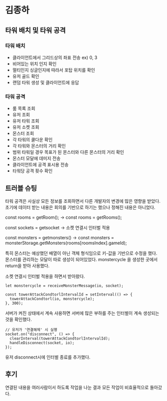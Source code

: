 # 김종하
## 타워 배치 및 타워 공격
 ### 타워 배치
 - 클라이언트에서 그리드상의 좌표 전송 ex) 0, 3
 - 비어있는 위치 인지 확인
 - 멀티인지 싱글인지에 따라서 포탑 위치를 확인
 - 유저 골드 확인
 - 랜덤 타워 생성 및 클라이언트에 응답
 ### 타워 공격
 - 룸 목록 조회
 - 유저 조회
 - 유저 타워 조회
 - 유저 소켓 조회
 - 몬스터 조회
 - 각 타워의 쿨다운 확인
 - 각 타워와 몬스터의 거리 확인
 - 범위 타워일 경우 목표가 된 몬스터와 다른 몬스터의 거리 확인
 - 몬스터 모달에 데미지 전송
 - 클라이언트에 공격 표시용 전송
 - 타워당 공격 횟수 확인

## 트러블 슈팅
타워 공격은 사실상 모든 정보를 조회하면서 다른 개발자의 변경에 많은 영향을 받았다.
초기에 데이터 받는 내용은 회의를 기반으로 하기는 했으나 정해진 내용은 아니었다.

  const rooms = getRoom(); -> const rooms = getRooms();

  const sockets = getsocket -> 소켓 연결시 인터벌 적용

  const monsters = getmonsters() -> const monsters = monsterStorage.getMonsters(rooms[roomsIndex].gameId);

  특히 몬스터는 예상했던 배열이 아닌 객체 형식임으로 키-값을 기반으로 수정을 했다.
  몬스터를 관리하는 모달이 따로 생성이 되어있었다.
  monstercycle 을 생성한 곳에서 return을 받아 사용했다.
  
  소켓 연결시 인터벌 적용을 하면서 받아왔다.

    let monstercycle = receiveMonsterMessage(io, socket);

    const towerAttackCondtorlIntervalId = setInterval(() => {
      towerAttackCondtorl(io, monstercycle);
    }, 300);


서버가 켜진 상태에서 계속 사용하면 서버에 많은 부하를 주는 인터벌이 계속 생성되는것을 확인했다.


    // 유저가 '연결해제' 시 실행
    socket.on("disconnect", () => {
      clearInterval(towerAttackCondtorlIntervalId);
      handleDisconnect(socket, io);
    });

유저 disconnect시에 인터벌 종료를 추가했다.


## 후기
연결된 내용을 여러사람이서 하도록 작업을 나눈 결과 모든 작업이 비효율적으로 돌아갔다.